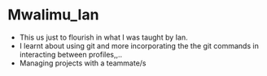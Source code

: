 # Mwalimu_Ian
- This us just to flourish in what I was taught by Ian.
- I learnt about using git and more incorporating the the git commands in interacting between profiles,,..
- Managing projects with a teammate/s 
